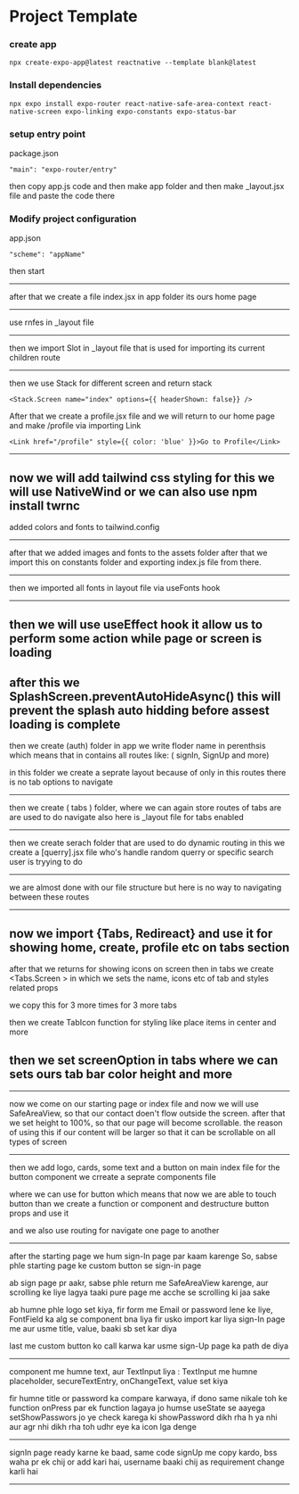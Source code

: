 # Project Template 

### create app
```
npx create-expo-app@latest reactnative --template blank@latest
```

### Install dependencies
```
npx expo install expo-router react-native-safe-area-context react-native-screen expo-linking expo-constants expo-status-bar
```

### setup entry point
package.json
```
"main": "expo-router/entry"
```

then copy app.js code and then make app folder and then make _layout.jsx file 
and paste the code there

### Modify project configuration
app.json
```
"scheme": "appName"
```

then start 

--- 
after that we create a file index.jsx in app folder its ours home page

---
use rnfes in _layout file

---
 then we import Slot in _layout file that is used for importing its current children route  

--- 
then we use Stack for different screen and return stack 
```
<Stack.Screen name="index" options={{ headerShown: false}} />
```

After that we create a profile.jsx file 
and we will return to our home page and make /profile via importing Link
```
<Link href="/profile" style={{ color: 'blue' }}>Go to Profile</Link>
```

---
now we will add tailwind css styling for this we will use NativeWind 
or we can also use npm install twrnc
---

added colors and fonts to tailwind.config

--- 
after that we added images and fonts to the assets folder after that we import this on constants folder and exporting index.js file from there.

--- 
then we imported all fonts in layout file via useFonts hook

---
then we will use useEffect hook it allow us to perform some action while page or screen is loading
---
after this we SplashScreen.preventAutoHideAsync()
this will prevent the splash auto hidding before assest loading is complete
---



then we create (auth) folder in app
we write floder name in perenthsis which means that in contains all routes 
like: ( signIn, SignUp and more)

in this folder we create a seprate layout because of only in this routes there is no tab options to navigate

---
then we create ( tabs ) folder, where we can again store routes of tabs are are used to do navigate also here is _layout file for tabs enabled

---
 then we create serach folder that are used to do dynamic routing
 in this we create a [querry].jsx file 
 who's handle random querry or specific search user is tryying to do

---

we are almost done with our file structure but here is no way to navigating between these routes

---
now we import {Tabs, Redireact} and use it for showing home, create, profile etc on tabs section
---


after that we returns <Tabs> for showing icons on screen then in tabs we create <Tabs.Screen > in which we sets the name, icons etc of tab and styles related props

we copy this for 3 more times for 3 more tabs

then we create TabIcon function for styling like place items in center and more

then we set screenOption in tabs where we can sets ours tab bar color height and more
----


---

now we come on our starting page or index file 
and now we will use SafeAreaView, so that our contact doen't flow outside the screen.
after that we set <scrollView> height to 100%, so that our page will become scrollable.
the reason of using this if our content will be larger so that it can be scrollable on all types of screen

--- 

then we add logo, cards, some text and a button on main index file
for the button component we crreate a seprate components file 

where we can use <TouchableOpacity> for button which means that now we are able to touch button
than we create a function or component and destructure button props and use it

and we also use routing for navigate one page to another

---

after the starting page we hum sign-In page par kaam karenge 
So, sabse phle starting page ke custom button se sign-in page 

ab sign page pr aakr, sabse phle return me SafeAreaView karenge, aur scrolling ke liye 
<ScroolView> lagya taaki pure page me acche se scrolling ki jaa sake

ab humne phle logo set kiya, fir form me Email or password lene ke liye, 
FontField ka alg se component bna liya 
fir usko import kar liya sign-In page me
aur usme title, value, baaki sb set kar diya 

last me custom button ko call karwa kar usme 
sign-Up page ka path de diya

---
 
<FontField> component me humne text, aur TextInput liya :
TextInput me humne placeholder, secureTextEntry, onChangeText, value set kiya

fir humne title or password ka compare karwaya, if dono same nikale toh ke function onPress par ek function lagaya jo humse useState se aayega setShowPasswors jo ye check karega ki showPassword dikh rha h ya nhi
aur agr nhi dikh rha toh udhr eye ka icon lga denge

----

signIn page ready karne ke baad, same code signUp me copy kardo,
bss waha pr ek chij or add kari hai, username
baaki chij as requirement change karli hai

---


